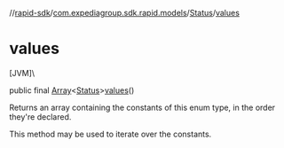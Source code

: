 //[rapid-sdk](../../../index.md)/[com.expediagroup.sdk.rapid.models](../index.md)/[Status](index.md)/[values](values.md)

# values

[JVM]\

public final [Array](https://kotlinlang.org/api/latest/jvm/stdlib/kotlin/-array/index.html)&lt;[Status](index.md)&gt;[values](values.md)()

Returns an array containing the constants of this enum type, in the order they're declared.

This method may be used to iterate over the constants.
